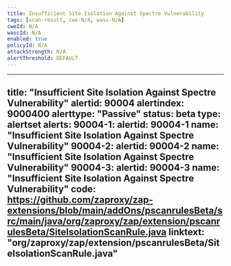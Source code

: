 ```yaml
---
title: Insufficient Site Isolation Against Spectre Vulnerability
tags: [scan-result, cwe-N/A, wasc-N/A]
cweId: N/A
wascId: N/A
enabled: true
policyId: N/A
attackStrength: N/A
alertThreshold: DEFAULT
---
```


---
title: "Insufficient Site Isolation Against Spectre Vulnerability"
alertid: 90004
alertindex: 9000400
alerttype: "Passive"
status: beta
type: alertset
alerts:
   90004-1:
      alertid: 90004-1
      name: "Insufficient Site Isolation Against Spectre Vulnerability"
   90004-2:
      alertid: 90004-2
      name: "Insufficient Site Isolation Against Spectre Vulnerability"
   90004-3:
      alertid: 90004-3
      name: "Insufficient Site Isolation Against Spectre Vulnerability"
code: https://github.com/zaproxy/zap-extensions/blob/main/addOns/pscanrulesBeta/src/main/java/org/zaproxy/zap/extension/pscanrulesBeta/SiteIsolationScanRule.java
linktext: "org/zaproxy/zap/extension/pscanrulesBeta/SiteIsolationScanRule.java"
---
